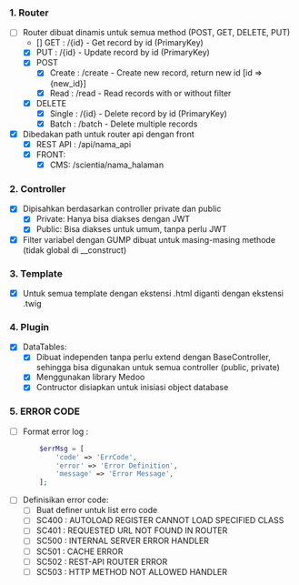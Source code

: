### 1. Router
  - [ ] Router dibuat dinamis untuk semua method (POST, GET, DELETE, PUT)
    - [] GET : /{id} - Get record by id (PrimaryKey)
    - [x] PUT : /{id} - Update record by id (PrimaryKey)
    - [x] POST
      - [x] Create : /create - Create new record, return new id [id => {new_id}]
      - [x] Read   : /read - Read records with or without filter
    - [x] DELETE
      - [x] Single : /{id} - Delete record by id (PrimaryKey)
      - [x] Batch  : /batch - Delete multiple records
  - [x] Dibedakan path untuk router api dengan front
    - [x] REST API : /api/nama_api
    - [x] FRONT:
      - [x] CMS: /scientia/nama_halaman

### 2. Controller
  - [x] Dipisahkan berdasarkan controller private dan public
    - [x] Private: Hanya bisa diakses dengan JWT
    - [x] Public: Bisa diakses untuk umum, tanpa perlu JWT
  - [x] Filter variabel dengan GUMP dibuat untuk masing-masing methode (tidak global di __construct)

### 3. Template
  - [x] Untuk semua template dengan ekstensi .html diganti dengan ekstensi .twig

### 4. Plugin
  - [x] DataTables:
    - [x] Dibuat independen tanpa perlu extend dengan BaseController, sehingga bisa digunakan untuk semua controller (public, private)
    - [x] Menggunakan library Medoo
    - [x] Contructor disiapkan untuk inisiasi object database

### 5. ERROR CODE
  - [ ] Format error log :
    ```php
        $errMsg = [
            'code' => 'ErrCode',
            'error' => 'Error Definition',
            'message' => 'Error Message',
        ];
    ```
  - [ ] Definisikan error code:
    - [ ] Buat definer untuk list erro code
    - [ ] SC400 : AUTOLOAD REGISTER CANNOT LOAD SPECIFIED CLASS
    - [ ] SC401 : REQUESTED URL NOT FOUND IN ROUTER
    - [ ] SC500 : INTERNAL SERVER ERROR HANDLER
    - [ ] SC501 : CACHE ERROR
    - [ ] SC502 : REST-API ROUTER ERROR
    - [ ] SC503 : HTTP METHOD NOT ALLOWED HANDLER
